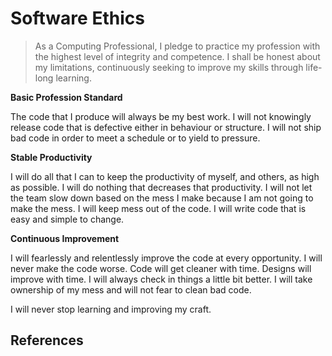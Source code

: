 
# Software Ethics

> As a Computing Professional, I pledge to practice my profession with the highest level of integrity and competence.
> I shall be honest about my limitations, continuously seeking to improve my skills through life-long learning.

 **Basic Profession Standard**
 
 The code that I produce will always be my best work. I will not knowingly release code that is defective either in behaviour or structure. I will not ship bad code in order to meet a schedule or to yield to pressure. 

**Stable Productivity**

I will do all that I can to keep the productivity of myself, and others, as high as possible. I will do nothing that decreases that productivity. I will not let the team slow down based on the mess I make because I am not going to make the mess. I will keep mess out of the code. I will write code that is easy and simple to change.

**Continuous Improvement**

I will fearlessly and relentlessly improve the code at every opportunity. I will never make the code worse. Code will get cleaner with time. Designs will improve with time. I will always check in things a little bit better. I will take ownership of my mess and will not fear to clean bad code. 


I will never stop learning and improving my craft.

## References 


<!--stackedit_data:
eyJoaXN0b3J5IjpbMTYwNjA1NjMzOCwtMjA0NTU1Mzg5OF19
-->